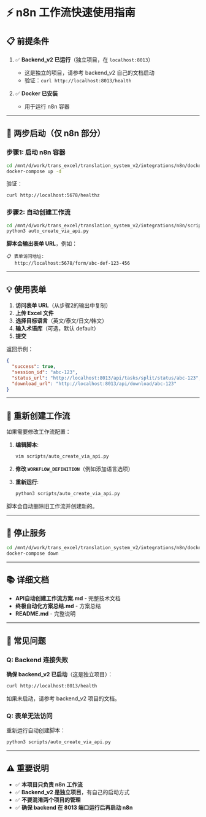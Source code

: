 # ⚡ n8n 工作流快速使用指南

## 📋 前提条件

1. ✅ **Backend_v2 已运行**（独立项目，在 `localhost:8013`）
   - 这是独立的项目，请参考 backend_v2 自己的文档启动
   - 验证：`curl http://localhost:8013/health`

2. ✅ **Docker 已安装**
   - 用于运行 n8n 容器

---

## 🚀 两步启动（仅 n8n 部分）

### 步骤1: 启动 n8n 容器

```bash
cd /mnt/d/work/trans_excel/translation_system_v2/integrations/n8n/docker
docker-compose up -d
```

验证：
```bash
curl http://localhost:5678/healthz
```

### 步骤2: 自动创建工作流

```bash
cd /mnt/d/work/trans_excel/translation_system_v2/integrations/n8n/scripts
python3 auto_create_via_api.py
```

**脚本会输出表单 URL**，例如：
```
📋 表单访问地址:
   http://localhost:5678/form/abc-def-123-456
```

---

## 💡 使用表单

1. **访问表单 URL**（从步骤2的输出中复制）
2. **上传 Excel 文件**
3. **选择目标语言**（英文/泰文/日文/韩文）
4. **输入术语库**（可选，默认 default）
5. **提交**

返回示例：
```json
{
  "success": true,
  "session_id": "abc-123",
  "status_url": "http://localhost:8013/api/tasks/split/status/abc-123",
  "download_url": "http://localhost:8013/api/download/abc-123"
}
```

---

## 🔄 重新创建工作流

如果需要修改工作流配置：

1. **编辑脚本**:
   ```bash
   vim scripts/auto_create_via_api.py
   ```

2. **修改 `WORKFLOW_DEFINITION`**（例如添加语言选项）

3. **重新运行**:
   ```bash
   python3 scripts/auto_create_via_api.py
   ```

脚本会自动删除旧工作流并创建新的。

---

## 🛑 停止服务

```bash
cd /mnt/d/work/trans_excel/translation_system_v2/integrations/n8n/docker
docker-compose down
```

---

## 📚 详细文档

- **API自动创建工作流方案.md** - 完整技术文档
- **终极自动化方案总结.md** - 方案总结
- **README.md** - 完整说明

---

## 🐛 常见问题

### Q: Backend 连接失败

**确保 backend_v2 已启动**（这是独立项目）：
```bash
curl http://localhost:8013/health
```

如果未启动，请参考 backend_v2 项目的文档。

### Q: 表单无法访问

重新运行自动创建脚本：
```bash
python3 scripts/auto_create_via_api.py
```

---

## ⚠️ 重要说明

- ✅ **本项目只负责 n8n 工作流**
- ✅ **Backend_v2 是独立项目**，有自己的启动方式
- ✅ **不要混淆两个项目的管理**
- ✅ **确保 backend 在 8013 端口运行后再启动 n8n**
